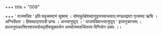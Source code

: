+++
title = "008"

+++
' वाजयन्निव ' इति षडृचमष्टमं सूक्तम् । सोमाहुतेर्हशब्दानुवृत्तस्याभावात् मण्डलद्रष्टा गृत्समद ऋषिः । अग्निर्देवता । हिशब्दाद्गायत्री छन्दः । अन्त्यानुष्टुप् । ' वाजयन्निवान्त्यानुष्टुप् ' इत्यनुक्रान्तम् । प्रातरनुवाकाश्विनशस्त्रयोस्तृतीयसूक्तत्वेन अस्योत्तमावर्जितस्य विनियोग उक्तः ।।